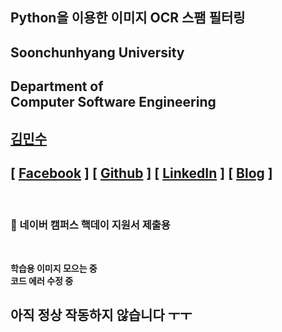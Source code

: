 ## Python을 이용한 이미지 OCR 스팸 필터링

## Soonchunhyang University
Department of<br/> Computer Software Engineering
------------------------------------------

##  [김민수](https://github.com/alstn2468)
## [ [Facebook](https://www.facebook.com/profile.php?id=100003769223078) ] [ [Github](https://github.com/alstn2468) ] [ [LinkedIn](https://www.linkedin.com/in/minsu-kim-336289160/) ] [ [Blog](https://alstn2468.github.io/) ]<br/>

<br/>

### 📗 네이버 캠퍼스 핵데이 지원서 제출용

<br/>

**학습용 이미지 모으는 중**<br/>
**코드 에러 수정 중**<br/>

## 아직 정상 작동하지 않습니다 ㅜㅜ
